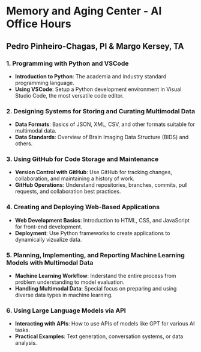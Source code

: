 # Memory and Aging Center - AI Office Hours 
## Pedro Pinheiro-Chagas, PI & Margo Kersey, TA

### 1. Programming with Python and VSCode
- **Introduction to Python**: The academia and industry standard programming language.
- **Using VSCode**: Setup a Python development environment in Visual Studio Code, the most versatile code editor. 

### 2. Designing Systems for Storing and Curating Multimodal Data
- **Data Formats**: Basics of JSON, XML, CSV, and other formats suitable for multimodal data.
- **Data Standards**: Overview of Brain Imaging Data Structure (BIDS) and others. 

### 3. Using GitHub for Code Storage and Maintenance
- **Version Control with GitHub**: Use GitHub for tracking changes, collaboration, and maintaining a history of work.
- **GitHub Operations**: Understand repositories, branches, commits, pull requests, and collaboration best practices.

### 4. Creating and Deploying Web-Based Applications
- **Web Development Basics**: Introduction to HTML, CSS, and JavaScript for front-end development.
- **Deployment**: Use Python frameworks to create applications to dynamically vizualize data. 

### 5. Planning, Implementing, and Reporting Machine Learning Models with Multimodal Data
- **Machine Learning Workflow**: Inderstand the entire process from problem understanding to model evaluation.
- **Handling Multimodal Data**: Special focus on preparing and using diverse data types in machine learning.

### 6. Using Large Language Models via API
- **Interacting with APIs**: How to use APIs of models like GPT for various AI tasks.
- **Practical Examples**: Text generation, conversation systems, or data analysis.

